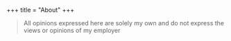 +++
title = "About"
+++

> All opinions expressed here are solely my own and do not express the views or
> opinions of my employer



[1]: https://github.com/envp/website
